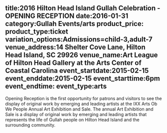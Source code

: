 title:2016 Hilton Head Island Gullah Celebration - OPENING RECEPTION
date:2016-01-31
category:Gullah Events/arts
product_price:
product_type:ticket
variation_options:Admissions=child-3,adult-7
venue_address:14 Shelter Cove Lane, Hilton Head Island, SC 29926
venue_name:Art League of Hilton Head Gallery  at the Arts Center of Coastal Carolina 
event_startdate:2015-02-15
event_enddate:2015-02-15
event_starttime:6pm
event_endtime:
event_type:arts
---
Opening Reception is the first opportunity for patrons and visitors to see the display of original work by emerging and leading artists at the IXX Arts Ob We People Annual Art Exhibition and Sale. The annual Art Exhibition and Sale is a display of original work by emerging and leading artists that represents the life of Gullah people on Hilton Head Island and the surrounding community.